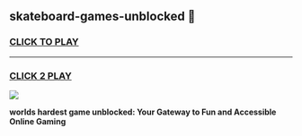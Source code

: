 
## skateboard-games-unblocked 👋
<h3>
<a href="https://premium.freeplayer.one?title=skateboard-games-unblocked&ref=14F">CLICK TO PLAY</a></h3>
<hr>

<h3>
<a href="https://premium.freeplayer.one?title=skateboard-games-unblocked&ref=14F">CLICK 2 PLAY</a>
  
</h3>

<a href="https://premium.freeplayer.one?title=skateboard-games-unblocked&ref=12F/"><img src="https://clearcache.store/games.png"></a>


**worlds hardest game unblocked: Your Gateway to Fun and Accessible Online Gaming**
